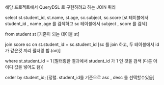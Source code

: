 해당 프로젝트에서 QueryDSL 로 구현하려고 하는 JOIN 쿼리

select
st.student_id,
st.name,
st.age,
sc.subject,
sc.score
[st 테이블에서 student_id , name ,age 를 검색하고 sc 테이블에서 subject , score 를 검색]

from student st
[기준이 되는 테이블 st]

join score sc on st.student_id = sc.student_id
[sc 를 join 하고, 두 테이블에서 id 가 같은것 끼리 필터링 함.(on)]

where st.student_id = 1
[필터링한 결과에서 student_id 가 1 인 것을 검색 (다른 아이디 값을 넣어도 됌)]

order by student_id;
[정렬. student_id를 기준으로 asc , desc 를 선택할수있음]
